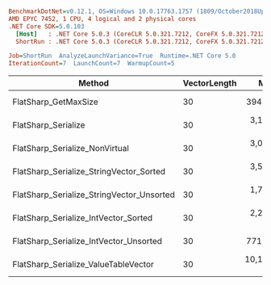 ``` ini

BenchmarkDotNet=v0.12.1, OS=Windows 10.0.17763.1757 (1809/October2018Update/Redstone5)
AMD EPYC 7452, 1 CPU, 4 logical and 2 physical cores
.NET Core SDK=5.0.103
  [Host]   : .NET Core 5.0.3 (CoreCLR 5.0.321.7212, CoreFX 5.0.321.7212), X64 RyuJIT
  ShortRun : .NET Core 5.0.3 (CoreCLR 5.0.321.7212, CoreFX 5.0.321.7212), X64 RyuJIT

Job=ShortRun  AnalyzeLaunchVariance=True  Runtime=.NET Core 5.0  
IterationCount=7  LaunchCount=7  WarmupCount=5  

```
|                                    Method | VectorLength |        Mean |     Error |    StdDev |      Median |        P25 |         P50 |         P67 |         P80 |         P90 |         P95 |
|------------------------------------------ |------------- |------------:|----------:|----------:|------------:|-----------:|------------:|------------:|------------:|------------:|------------:|
|                      FlatSharp_GetMaxSize |           30 |    394.9 ns |   4.08 ns |   8.15 ns |    389.9 ns |   388.2 ns |    389.9 ns |    399.3 ns |    405.0 ns |    406.5 ns |    407.6 ns |
|                       FlatSharp_Serialize |           30 |  3,156.7 ns | 101.26 ns | 197.50 ns |  3,074.0 ns | 2,976.9 ns |  3,074.0 ns |  3,322.2 ns |  3,405.7 ns |  3,436.1 ns |  3,440.7 ns |
|            FlatSharp_Serialize_NonVirtual |           30 |  3,067.8 ns | 146.78 ns | 293.14 ns |  3,045.8 ns | 3,014.4 ns |  3,045.8 ns |  3,064.4 ns |  3,147.9 ns |  3,626.9 ns |  3,634.7 ns |
|   FlatSharp_Serialize_StringVector_Sorted |           30 |  3,579.9 ns |  65.06 ns | 123.78 ns |  3,646.6 ns | 3,453.4 ns |  3,646.6 ns |  3,657.5 ns |  3,670.5 ns |  3,677.1 ns |  3,681.4 ns |
| FlatSharp_Serialize_StringVector_Unsorted |           30 |  1,707.8 ns |  68.17 ns | 136.13 ns |  1,690.4 ns | 1,615.7 ns |  1,690.4 ns |  1,703.7 ns |  1,712.7 ns |  2,015.6 ns |  2,019.9 ns |
|      FlatSharp_Serialize_IntVector_Sorted |           30 |  2,247.2 ns |  52.68 ns | 103.99 ns |  2,253.4 ns | 2,192.1 ns |  2,253.4 ns |  2,335.9 ns |  2,344.1 ns |  2,351.2 ns |  2,354.3 ns |
|    FlatSharp_Serialize_IntVector_Unsorted |           30 |    771.5 ns |   3.97 ns |   7.65 ns |    769.2 ns |   766.1 ns |    769.2 ns |    774.2 ns |    781.3 ns |    783.6 ns |    783.8 ns |
|      FlatSharp_Serialize_ValueTableVector |           30 | 10,147.7 ns |  80.02 ns | 152.25 ns | 10,134.7 ns | 9,996.2 ns | 10,134.7 ns | 10,198.1 ns | 10,236.9 ns | 10,440.8 ns | 10,453.7 ns |
